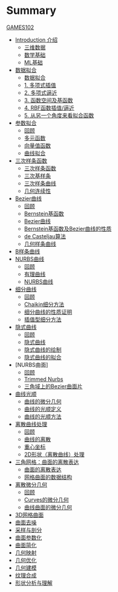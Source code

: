 # Summary

[GAMES102](README.md)

- [Introduction 介绍]()
  - [三维数据](Introduction/3DData.md)
  - [数学基础](Introduction/MathBasic.md)
  - [ML基础](Introduction/MLBaic.md)
- [数据拟合]()
  - [数据拟合](DataFitting/DataFitting.md)
  - [1. 多项式插值](DataFitting/PolynomialInterpolation.md)
  - [2. 多项式逼近](DataFitting/PolynomialApproximation.md)
  - [3. 函数空间及基函数](DataFitting/Funtion.md)
  - [4. RBF函数插值/逼近](DataFitting/RBF.md)
  - [5. 从另一个角度来看拟合函数](DataFitting/NewView.md)
- [参数拟合]()
  - [回顾](ParametricFitting/Review.md)
  - [多元函数](ParametricFitting/Multi.md)
  - [向量值函数](ParametricFitting/VectorValue.md)
  - [曲线拟合](ParametricFitting/CurveFitting.md)
- [三次样条函数]()
  - [三次样条函数](CubicSplines/CubicSplineFunction.md)
  - [三次基样条](CubicSplines/CubicBasisSpline.md)
  - [三次样条曲线](CubicSplines/CubicSplineCurve.md)
  - [几何连续性](CubicSplines/GeometricContinuity.md)
- [Bezier曲线]()
  - [回顾](BezierCurve/Review.md)
  - [Bernstein基函数](BezierCurve/BernsteinBasisFunction.md)
  - [Bezier曲线](BezierCurve/BezierCurve.md)
  - [Bernstein基函数及Bezier曲线的性质](BezierCurve/Property.md)
  - [de Casteljau算法](BezierCurve/DeCasteljau算法.md)
  - [几何样条曲线](BezierCurve/GeometricSpline.md)
- [B样条曲线](BsplineCurve/BsplineCurve.md)
- [NURBS曲线]()
  - [回顾](NURBS/Review.md)
  - [有理曲线](NURBS/RationalCurve.md)
  - [NURBS曲线](NURBS/NURBS.md)
- [细分曲线]()
  - [回顾](SubdivisionCurves/Review.md)
  - [Chaikin细分方法](SubdivisionCurves/Chaikin.md)
  - [细分曲线的性质证明](SubdivisionCurves/Property.md)
  - [插值型细分方法](SubdivisionCurves/interpolate.md)
- [隐式曲线]()
  - [回顾](ImplicitCurves/Review.md)
  - [隐式曲线](ImplicitCurves/ImplicitCurves.md)
  - [隐式曲线的绘制](ImplicitCurves/Draw.md)
  - [隐式曲线的拟合](ImplicitCurves/Fitting.md)
- [NURBS曲面]
  - [回顾](SplineSurfaces/Review.md)
  - [Trimmed Nurbs](SplineSurfaces/TrimmedNurbs.md)
  - [三角域上的Bezier曲面片](SplineSurfaces/SplineSurfaces.md)
- [曲线光顺](CurveFairing/CurveFairing.md)
  - [曲线的微分几何](CurveFairing/DifferentialGeometry.md)
  - [曲线的光顺定义](CurveFairing/What.md)
  - [曲线的光顺方法](CurveFairing/How.md)
- [离散曲线处理]()
  - [回顾](DiscreteCurves/Review.md)
  - [曲线的离散](DiscreteCurves/Discretization.md)
  - [重心坐标](DiscreteCurves/BarycentricCoordinate.md)
  - [2D形状（离散曲线）处理](DiscreteCurves/2D.md)
- [三角网格：曲面的离散表达]()
  - [曲面的离散表达](TriangularMeshes/TriangularMeshes.md)
  - [网格曲面的数据结构](TriangularMeshes/DataStructure.md)
- [离散微分几何]()
  - [回顾](DiscreteDifferential/Review.md)
  - [Curves的微分几何](DiscreteDifferential/Curves.md)
  - [曲线曲面的微分几何](DiscreteDifferential/DiscreteDifferential.md)
- [3D网格曲面](LaplacianCoordinates/LaplacianCoordinates.md)
- [曲面去噪](Smoothing/Smoothing.md)
- [采样与剖分](SamplingTessellation/SamplingTessellation.md)
- [曲面参数化](Parameterization/Parameterization.md)
- [曲面简化](Simplification/Simplification.md)
- [几何映射](Mapping/Mapping.md)
- [几何优化](Optimization/Optimization.md)
- [几何建模](CubicSplines/Modeling.md)
- [纹理合成](CubicSplines/TextureSynthesis.md)
- [形状分析与理解](CubicSplines/ShapeAnalysis.md)
  



  
  

    